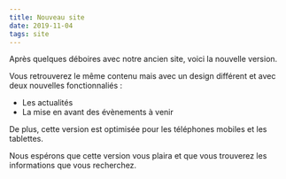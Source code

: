 ```yaml
---
title: Nouveau site
date: 2019-11-04
tags: site
---
```


Après quelques déboires avec notre ancien site, voici la nouvelle version.

Vous retrouverez le même contenu mais avec un design différent et avec deux nouvelles fonctionnaliés :

- Les actualités
- La mise en avant des évènements à venir

De plus, cette version est optimisée pour les téléphones mobiles et les tablettes.

Nous espérons que cette version vous plaira et que vous trouverez les informations que vous recherchez.

